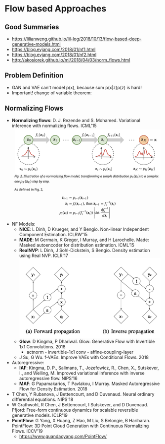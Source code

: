 # Flow based Approaches

## Good Summaries
- https://lilianweng.github.io/lil-log/2018/10/13/flow-based-deep-generative-models.html
- https://blog.evjang.com/2018/01/nf1.html
- https://blog.evjang.com/2018/01/nf2.html
- http://akosiorek.github.io/ml/2018/04/03/norm_flows.html

## Problem Definition
- GAN and VAE can't model p(x), because sum p(x|z)p(z) is hard!
- Important! change of variable theorem: 

## Normalizing Flows
- **Normalizing flows**: D. J. Rezende and S. Mohamed. Variational inference with normalizing flows. ICML'15
	<img src = '/Generative/images/flow/nf.png' width = '600'>
- NF Models:
	- **NICE**: L Dinh, D Krueger, and Y Bengio. Non-linear Independent Component Estimation. ICLRW'15
	- **MADE**: M Germain, K Gregor, I Murray, and H Larochelle. Made: Masked autoencoder for distribution estimation. ICML'15
	- **RealNVP**: L Dinh, J Sohl-Dickstein, S Bengio. Density estimation using Real NVP. ICLR'17
		<img src = '/Generative/images/flow/realnvp.png' width = '600'>
	- **Glow**: D Kingma, P Dhariwal. Glow: Generative Flow with Invertible 1x1 Convolutions. 2018
		- actnorm - invertible-1x1 conv - affine-coupling-layer
	- J Su, G Wu. f-VAEs: Improve VAEs with Conditional Flows. 2018
- Autoregressive:
	- **IAF**: Kingma, D. P., Salimans, T., Jozefowicz, R., Chen, X., Sutskever, I., and Welling, M. Improved variational inference with inverse autoregressive flow. NIPS'16
	- **MAF**: G Papamakarios, T Pavlakou, I Murray. Masked Autoregressive Flow for Density Estimation. 2018
- T Chen, Y Rubanova, J Bettencourt, and D Duvenaud. Neural ordinary differential equations. NIPS'18
- W Grathwohl, R Chen, J Bettencourt, I Sutskever, and D Duvenaud. Ffjord: Free-form continuous dynamics for scalable reversible generative models. ICLR'19
- **PointFlow**: G Yang, X Huang, Z Hao, M Liu, S Belongie, B Hariharan. PointFlow: 3D Point Cloud Generation with Continuous Normalizing Flows. ICCV'19
	- https://www.guandaoyang.com/PointFlow/
